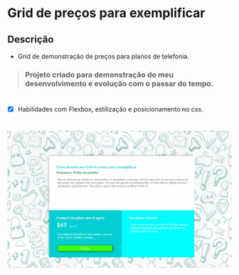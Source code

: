 # Grid de preços para exemplificar

## Descrição
*  Grid de demonstração de preços para planos de telefonia.

>### Projeto criado para demonstração do meu desenvolvimento e evolução com o passar do tempo.

#
- [x] Habilidades com Flexbox, estilização e posicionamento no css.
#
![](prints/Animação.gif)